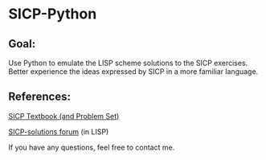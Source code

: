 # SICP-Python

## Goal: 
Use Python to emulate the LISP scheme solutions to the SICP exercises. Better experience the ideas expressed by SICP in a more familiar language.

## References:

[SICP Textbook (and Problem Set)](https://mitpress.mit.edu/sites/default/files/sicp/full-text/book/book.html)

[SICP-solutions forum](http://community.schemewiki.org/?sicp-solutions) (in LISP)

If you have any questions, feel free to contact me.